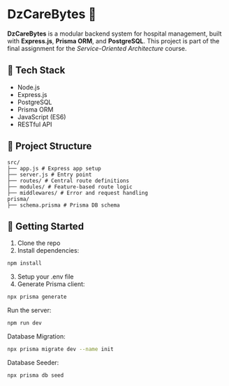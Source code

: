 # DzCareBytes 🏥

**DzCareBytes** is a modular backend system for hospital management, built with **Express.js**, **Prisma ORM**, and **PostgreSQL**. This project is part of the final assignment for the *Service-Oriented Architecture* course.

## 🔧 Tech Stack

- Node.js
- Express.js
- PostgreSQL
- Prisma ORM
- JavaScript (ES6)
- RESTful API

## 📁 Project Structure
```
src/
├── app.js # Express app setup
├── server.js # Entry point
├── routes/ # Central route definitions
├── modules/ # Feature-based route logic
├── middlewares/ # Error and request handling
prisma/
├── schema.prisma # Prisma DB schema
```

## 🚀 Getting Started

1. Clone the repo
2. Install dependencies:
```bash
npm install
```
3. Setup your .env file
4. Generate Prisma client:
```bash
npx prisma generate
```
Run the server:
```bash
npm run dev
```
Database Migration:
```bash
npx prisma migrate dev --name init
```
Database Seeder:
```bash
npx prisma db seed
```
